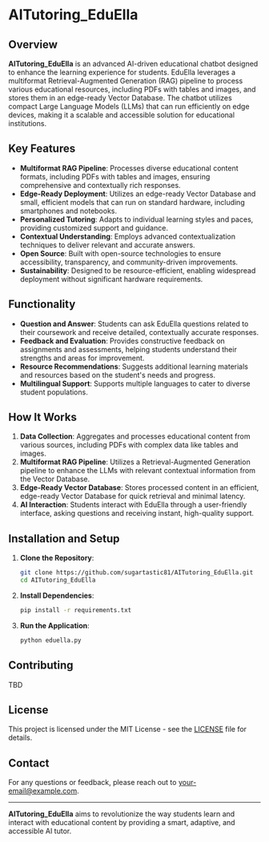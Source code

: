 # AITutoring_EduElla

## Overview

**AITutoring_EduElla** is an advanced AI-driven educational chatbot designed to enhance the learning experience for students. EduElla leverages a multiformat Retrieval-Augmented Generation (RAG) pipeline to process various educational resources, including PDFs with tables and images, and stores them in an edge-ready Vector Database. The chatbot utilizes compact Large Language Models (LLMs) that can run efficiently on edge devices, making it a scalable and accessible solution for educational institutions.

## Key Features

- **Multiformat RAG Pipeline**: Processes diverse educational content formats, including PDFs with tables and images, ensuring comprehensive and contextually rich responses.
- **Edge-Ready Deployment**: Utilizes an edge-ready Vector Database and small, efficient models that can run on standard hardware, including smartphones and notebooks.
- **Personalized Tutoring**: Adapts to individual learning styles and paces, providing customized support and guidance.
- **Contextual Understanding**: Employs advanced contextualization techniques to deliver relevant and accurate answers.
- **Open Source**: Built with open-source technologies to ensure accessibility, transparency, and community-driven improvements.
- **Sustainability**: Designed to be resource-efficient, enabling widespread deployment without significant hardware requirements.

## Functionality

- **Question and Answer**: Students can ask EduElla questions related to their coursework and receive detailed, contextually accurate responses.
- **Feedback and Evaluation**: Provides constructive feedback on assignments and assessments, helping students understand their strengths and areas for improvement.
- **Resource Recommendations**: Suggests additional learning materials and resources based on the student's needs and progress.
- **Multilingual Support**: Supports multiple languages to cater to diverse student populations.

## How It Works

1. **Data Collection**: Aggregates and processes educational content from various sources, including PDFs with complex data like tables and images.
2. **Multiformat RAG Pipeline**: Utilizes a Retrieval-Augmented Generation pipeline to enhance the LLMs with relevant contextual information from the Vector Database.
3. **Edge-Ready Vector Database**: Stores processed content in an efficient, edge-ready Vector Database for quick retrieval and minimal latency.
4. **AI Interaction**: Students interact with EduElla through a user-friendly interface, asking questions and receiving instant, high-quality support.

## Installation and Setup

1. **Clone the Repository**:
    ```sh
    git clone https://github.com/sugartastic81/AITutoring_EduElla.git
    cd AITutoring_EduElla
    ```

2. **Install Dependencies**:
    ```sh
    pip install -r requirements.txt
    ```

3. **Run the Application**:
    ```sh
    python eduella.py
    ```

## Contributing

TBD

## License

This project is licensed under the MIT License - see the [LICENSE]([link_to_license](https://github.com/sugartastic81/AITutoring_EduElla/blob/main/LICENSE)) file for details.

## Contact

For any questions or feedback, please reach out to [your-email@example.com](mailto:your-email@example.com).

---

**AITutoring_EduElla** aims to revolutionize the way students learn and interact with educational content by providing a smart, adaptive, and accessible AI tutor.
